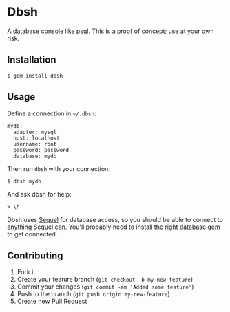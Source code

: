 # Dbsh

A database console like psql. This is a proof of concept; use at your own risk.

## Installation

    $ gem install dbsh

## Usage

Define a connection in `~/.dbsh`:

    mydb:
      adapter: mysql
      host: localhost
      username: root
      password: password
      database: mydb

Then run `dbsh` with your connection:

    $ dbsh mydb

And ask dbsh for help:

    > \h

Dbsh uses [Sequel](http://sequel.rubyforge.org/) for database access, so you
should be able to connect to anything Sequel can. You'll probably need to
install [the right database
gem](http://sequel.rubyforge.org/rdoc/files/doc/opening_databases_rdoc.html) to
get connected.

## Contributing

1. Fork it
2. Create your feature branch (`git checkout -b my-new-feature`)
3. Commit your changes (`git commit -am 'Added some feature'`)
4. Push to the branch (`git push origin my-new-feature`)
5. Create new Pull Request
